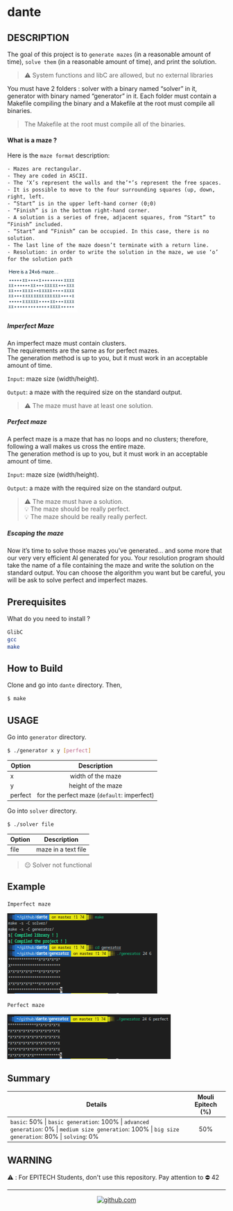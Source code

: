 # dante

## DESCRIPTION
The goal of this project is to `generate mazes` (in a reasonable amount of time), `solve them` (in a reasonable amount of time), and print the solution.

> :warning: System functions and libC are allowed, but no external libraries

You must have 2 folders : solver with a binary named “solver” in it, generator with binary named “generator” in it.
Each folder must contain a Makefile compiling the binary and a Makefile at the root must compile all binaries.

> The Makefile at the root must compile all of the binaries.

#### What is a maze ?
Here is the `maze format` description:

    - Mazes are rectangular.
    - They are coded in ASCII.
    - The ‘X’s represent the walls and the’*’s represent the free spaces.
    - It is possible to move to the four surrounding squares (up, down, right, left.
    - “Start” is in the upper left-hand corner (0;0)
    - “Finish” is in the bottom right-hand corner.
    - A solution is a series of free, adjacent squares, from “Start” to “Finish” included.
    - “Start” and “Finish” can be occupied. In this case, there is no solution.
    - The last line of the maze doesn’t terminate with a return line.
    - Resolution: in order to write the solution in the maze, we use ‘o’ for the solution path

![Example 1](captures/exemple1.png)

##### Imperfect Maze

An imperfect maze must contain clusters.  
The requirements are the same as for perfect mazes.  
The generation method is up to you, but it must work in an acceptable amount of time.  

`Input`: maze size (width/height).

`Output`: a maze with the required size on the standard output.  

> :warning: The maze must have at least one solution.  

##### Perfect maze
A perfect maze is a maze that has no loops and no clusters; therefore, following a wall makes us cross the entire maze.  
The generation method is up to you, but it must work in an acceptable amount of time.  

`Input`: maze size (width/height).

`Output`: a maze with the required size on the standard output.  

> :warning: The maze must have a solution.  
> :bulb: The maze should be really perfect.  
> :bulb: The maze should be really really perfect.

##### Escaping the maze
Now it’s time to solve those mazes you’ve generated... and some more that our very very efficient AI generated for you.
Your resolution program should take the name of a file containing the maze and write the solution on the standard output.
You can choose the algorithm you want but be careful, you will be ask to solve perfect and imperfect mazes.

## Prerequisites
What do you need to install ?
```bash
GlibC
gcc
make
```

## How to Build
Clone and go into `dante` directory.
Then, 
```bash
$ make
```

## USAGE
Go into `generator` directory.
```bash
$ ./generator x y [perfect]
```
| Option      | Description   |
| ----------- |:-------------:|
|x | width of the maze |
|y | height of the maze |
|perfect | for the perfect maze (`default`: imperfect) |

Go into `solver` directory.
```bash
$ ./solver file
```
| Option      | Description   |
| ----------- |:-------------:|
|file | maze in a text file |

> :neutral_face: Solver not functional

## Example

`Imperfect maze`

![Example 2](captures/exemple2.png)

`Perfect maze`

![Example 3](captures/exemple3.png)

## Summary
| Details      | Mouli Epitech (%) |
| ------------- |:-------------:|
| `basic`: 50% \| `basic generation`: 100% \| `advanced generation`: 0% \| `medium size generation`: 100% \| `big size generation`: 80% \| `solving`: 0% | 50% |

## WARNING
:warning: : For EPITECH Students, don't use this repository. Pay attention to :no_entry: 42

---

<div align="center">

<a href="https://github.com/blacky-yg" target="_blank"><img src="https://cdn.jsdelivr.net/npm/simple-icons@3.0.1/icons/github.svg" alt="github.com" width="30"></a>

</div>